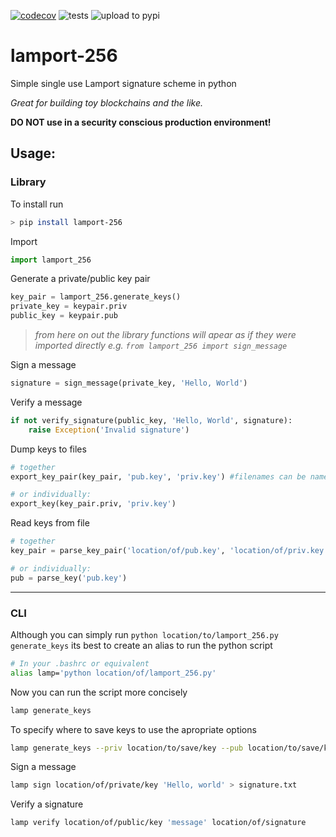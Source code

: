[![codecov](https://codecov.io/gh/johnpaulkiser/lamport-256/branch/main/graph/badge.svg?token=ZWIK9EVZ3N)](https://codecov.io/gh/johnpaulkiser/lamport-256)
![tests](https://github.com/johnpaulkiser/lamport-256/workflows/tests/badge.svg)
![upload to pypi](https://github.com/johnpaulkiser/lamport-256/workflows/upload%20to%20pypi/badge.svg)

# lamport-256
Simple single use Lamport signature scheme in python

_Great for building toy blockchains and the like._

**DO NOT use in a security conscious production environment!** 


## Usage:
### Library

To install run 
```bash
> pip install lamport-256
```

Import
```python
import lamport_256
```

Generate a private/public key pair
```python
key_pair = lamport_256.generate_keys()
private_key = keypair.priv
public_key = keypair.pub
```

> _from here on out the library functions will apear as if they were imported directly e.g. `from lamport_256 import sign_message`_

Sign a message
```python
signature = sign_message(private_key, 'Hello, World')
```

Verify a message
```python
if not verify_signature(public_key, 'Hello, World', signature):
    raise Exception('Invalid signature')
```

Dump keys to files
```python
# together
export_key_pair(key_pair, 'pub.key', 'priv.key') #filenames can be named anything you'd like

# or individually:
export_key(key_pair.priv, 'priv.key')
```

Read keys from file
```python
# together
key_pair = parse_key_pair('location/of/pub.key', 'location/of/priv.key')

# or individually:
pub = parse_key('pub.key')
```

_____
### CLI

Although you can simply run `python location/to/lamport_256.py generate_keys` its best to create an alias to run the python script
```bash
# In your .bashrc or equivalent
alias lamp='python location/of/lamport_256.py'
```

Now you can run the script more concisely
```bash
lamp generate_keys
```

To specify where to save keys to use the apropriate options
```bash
lamp generate_keys --priv location/to/save/key --pub location/to/save/key
```

Sign a message
```bash
lamp sign location/of/private/key 'Hello, world' > signature.txt
```

Verify a signature
```bash
lamp verify location/of/public/key 'message' location/of/signature 
```
